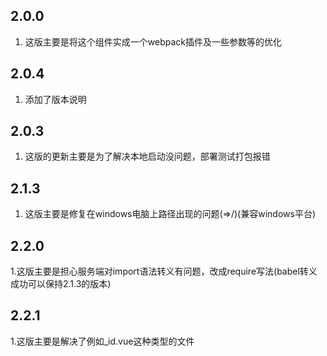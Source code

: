   
## 2.0.0

 1. 这版主要是将这个组件实成一个webpack插件及一些参数等的优化

## 2.0.4

 1. 添加了版本说明

## 2.0.3
 
 1. 这版的更新主要是为了解决本地启动没问题，部署测试打包报错

## 2.1.3

 1. 这版主要是修复在windows电脑上路径出现的问题(\=>/)(兼容windows平台)

## 2.2.0

 1.这版主要是担心服务端对import语法转义有问题，改成require写法(babel转义成功可以保持2.1.3的版本) 

## 2.2.1

 1.这版主要是解决了例如_id.vue这种类型的文件 